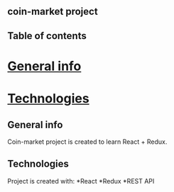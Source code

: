 ## coin-market project 

## Table of contents 
# [General info](#general-info)
# [Technologies](#technologies)

## General info
Coin-market project is created to learn React + Redux.

## Technologies
Project is created with:
*React
*Redux
*REST API
